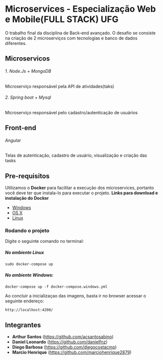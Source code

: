 # Microservices - Especialização Web e Mobile(FULL STACK) UFG 
O trabalho final da disciplina de Back-end avançado.
O desafio se consiste na criação de 2 microserviços com tecnologias e banco de dados diferentes.

## Microservicos
###### 1. Node.Js + MongoDB
Microserviço responsável pela API de atividades(taks) 

###### 2. Spring boot + Mysql
Microserviço responsável pelo cadastro/autenticação de usuários

## Front-end
###### Angular
Telas de autenticação, cadastro de usuário, visualização e criação das tasks

## Pre-requisitos
Utilizamos o **Docker** para facilitar a execução dos microservices, portanto você deve ter que instala-lo para executar o projeto.
**Links para download e instalação do Docker**

* [Windows](https://docs.docker.com/windows/started)
* [OS X](https://docs.docker.com/mac/started/)
* [Linux](https://docs.docker.com/linux/started/)

### Rodando o projeto
Digite o seguinte comando no terminal:
##### No ambiente Linux
`sudo docker-compose up`

##### No ambiente Windows:
`docker-compose up -f docker-compose.windows.yml`

Ao concluir a inicializaçao das imagens, basta ir no browser acessar o seguinte endereço:
```shell
http://localhost:4200/
```



## Integrantes
* **Arthur Santos**  (https://github.com/acsantosabino)
* **Daniel Leonardo**  (https://github.com/danielfnz)
*  **Diego Barbosa**  (https://github.com/diegocostacmp)
*  **Marcio Henrique**  (https://github.com/marciohenrique2879)

